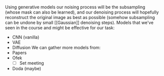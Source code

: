 Using generative models our noising process will be the subsampling (whose mask can also be learned), and our denoising process will hopefully reconstruct the original image as best as possible (somehow subsampling can be undone by small [[Gaussian]] denoising steps).
Models that we've seen in the course and might be effective for our task:
- CNN (vanilla)
- VAE
- Diffusion
We can gather more models from:
- Papers
- Ofek
	- [ ] Set meeting
- Doda (maybe)
